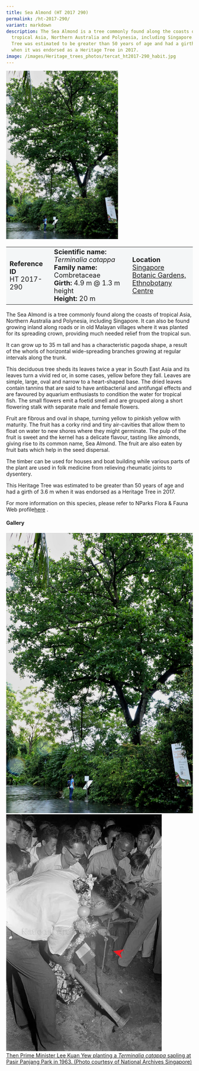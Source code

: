 ```yaml
---
title: Sea Almond (HT 2017 290)
permalink: /ht-2017-290/
variant: markdown
description: The Sea Almond is a tree commonly found along the coasts of
  tropical Asia, Northern Australia and Polynesia, including Singapore. This
  Tree was estimated to be greater than 50 years of age and had a girth of 3.6 m
  when it was endorsed as a Heritage Tree in 2017.
image: /images/Heritage_trees_photos/tercat_ht2017-290_habit.jpg
---
```

<div class="isomer-image-wrapper">
<img style="width: 60%;" src="/images/Heritage_trees_photos/tercat_ht2017-290_habit.jpg"> 
</div><table style="minWidth: 100px; font-size: 18px; background: #F4F6F7">
<tbody><tr>
<td rowspan="1" colspan="1">
<strong>Reference ID</strong>
<br>HT 2017-290
</td>
<td rowspan="1" colspan="1">
<strong>Scientific name:</strong> <em>Terminalia catappa</em> 
<br><strong>Family name:</strong> Combretaceae
<br><strong>Girth:</strong> 4.9 m @ 1.3 m height
<br><strong>Height: </strong>20 m
</td>
<td rowspan="1" colspan="1">
<strong>Location</strong><a href="https://www.onemap.gov.sg/?lat=1.32013000025439&amp;lng=103.81630000008">
<br>Singapore Botanic Gardens,<br>Ethnobotany Centre</a>
</td>
</tr>
</tbody></table>
<p>The Sea Almond is a tree commonly found along the coasts of tropical Asia, Northern Australia and Polynesia, including Singapore. It can also be found growing inland along roads or in old Malayan villages where it was planted for its spreading crown, providing much needed relief from the tropical sun.</p>

<p>It can grow up to 35 m tall and has a characteristic pagoda shape, a result of the whorls of horizontal wide-spreading branches growing at regular intervals along the trunk.</p>

<p>This deciduous tree sheds its leaves twice a year in South East Asia and its leaves turn a vivid red or, in some cases, yellow before they fall. Leaves are simple, large, oval and narrow to a heart-shaped base. The dried leaves contain tannins that are said to have antibacterial and antifungal effects and are favoured by aquarium enthusiasts to condition the water for tropical fish. The small flowers emit a foetid smell and are grouped along a short flowering stalk with separate male and female flowers.</p>

<p>Fruit are fibrous and oval in shape, turning yellow to pinkish yellow with maturity. The fruit has a corky rind and tiny air-cavities that allow them to float on water to new shores where they might germinate. The pulp of the fruit is sweet and the kernel has a delicate flavour, tasting like almonds, giving rise to its common name, Sea Almond. The fruit are also eaten by fruit bats which help in the seed dispersal.</p>

<p>The timber can be used for houses and boat building while various parts of the plant are used in folk medicine from relieving rheumatic joints to dysentery.</p>

<p>This Heritage Tree was estimated to be greater than 50 years of age and had a girth of 3.6 m when it was endorsed as a Heritage Tree in 2017.</p>
	
<p>For more information on this species, please refer to NParks Flora &amp; Fauna Web profile<a href="https://www.nparks.gov.sg/florafaunaweb/flora/3/1/3181">here</a> .</p>

<h4><b>Gallery</b></h4>
<div class="isomer-card-grid">
<a href="/images/Heritage_trees_photos/tercat_ht2017-290_habit.jpg" class="isomer-card">
<div class="isomer-card-image">
<div class="isomer-image-wrapper"><img src="/images/Heritage_trees_photos/tercat_ht2017-290_habit.jpg"></div></div>
<div class="isomer-card-body"><div class="isomer-card-description"></div></div></a>
	
<a href="/images/Heritage_trees_photos/tercat_ht2020-316_archive.png" class="isomer-card">
<div class="isomer-card-image">
<div class="isomer-image-wrapper"><img src="/images/Heritage_trees_photos/tercat_ht2020-316_archive.png"></div></div>
<div class="isomer-card-body"><div class="isomer-card-description">Then Prime Minister Lee Kuan Yew planting a <em>Terminalia catappa</em> sapling at Pasir Panjang Park in 1963. (Photo courtesy of National Archives Singapore)</div></div></a>
</div>